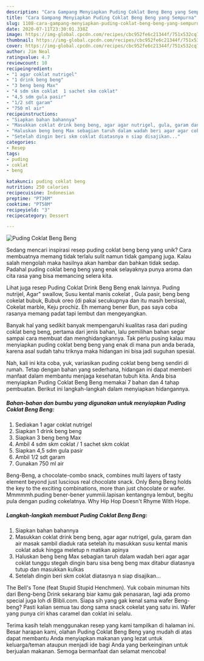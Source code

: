 ```yaml
---
description: "Cara Gampang Menyiapkan Puding Coklat Beng Beng yang Sempurna"
title: "Cara Gampang Menyiapkan Puding Coklat Beng Beng yang Sempurna"
slug: 1108-cara-gampang-menyiapkan-puding-coklat-beng-beng-yang-sempurna
date: 2020-07-11T23:30:01.338Z
image: https://img-global.cpcdn.com/recipes/cbc952fe6c21344f/751x532cq70/puding-coklat-beng-beng-foto-resep-utama.jpg
thumbnail: https://img-global.cpcdn.com/recipes/cbc952fe6c21344f/751x532cq70/puding-coklat-beng-beng-foto-resep-utama.jpg
cover: https://img-global.cpcdn.com/recipes/cbc952fe6c21344f/751x532cq70/puding-coklat-beng-beng-foto-resep-utama.jpg
author: Jim Neal
ratingvalue: 4.7
reviewcount: 10
recipeingredient:
- "1 agar coklat nutrigel"
- "1 drink beng beng"
- "3 beng beng Max"
- "4 sdm skm coklat  1 sachet skm coklat"
- "4,5 sdm gula pasir"
- "1/2 sdt garam"
- "750 ml air"
recipeinstructions:
- "Siapkan bahan bahannya"
- "Masukkan coklat drink beng beng, agar agar nutrigel, gula, garam dan air masak sambil diaduk rata setelah itu masukkan susu kental manis coklat aduk hingga meletup n matikan apinya"
- "Haluskan beng beng Max sebagian taruh dalam wadah beri agar agar coklat tunggu stegah dingin baru sisa beng beng max ditabur diatasnya tutup dan masukkan kulkas"
- "Setelah dingin beri skm coklat diatasnya n siap disajikan..."
categories:
- Resep
tags:
- puding
- coklat
- beng

katakunci: puding coklat beng 
nutrition: 250 calories
recipecuisine: Indonesian
preptime: "PT36M"
cooktime: "PT58M"
recipeyield: "3"
recipecategory: Dessert

---
```



![Puding Coklat Beng Beng](https://img-global.cpcdn.com/recipes/cbc952fe6c21344f/751x532cq70/puding-coklat-beng-beng-foto-resep-utama.jpg)

Sedang mencari inspirasi resep puding coklat beng beng yang unik? Cara membuatnya memang tidak terlalu sulit namun tidak gampang juga. Kalau salah mengolah maka hasilnya akan hambar dan bahkan tidak sedap. Padahal puding coklat beng beng yang enak selayaknya punya aroma dan cita rasa yang bisa memancing selera kita.

Lihat juga resep Puding Coklat Drink Beng Beng enak lainnya. Puding nutrijel, Agar&#34; swallow, Susu kental manis cokelat , Gula pasir, beng beng cokelat bubuk, Bubuk oreo (di pakai secukupnya dan itu masih bersisa), Cokelat marble, Keju prochiz. Eh memang bener Bun, pas saya coba rasanya memang padat tapi lembut dan mengeyangkan.

Banyak hal yang sedikit banyak mempengaruhi kualitas rasa dari puding coklat beng beng, pertama dari jenis bahan, lalu pemilihan bahan segar sampai cara membuat dan menghidangkannya. Tak perlu pusing kalau mau menyiapkan puding coklat beng beng yang enak di mana pun anda berada, karena asal sudah tahu triknya maka hidangan ini bisa jadi suguhan spesial.


Nah, kali ini kita coba, yuk, variasikan puding coklat beng beng sendiri di rumah. Tetap dengan bahan yang sederhana, hidangan ini dapat memberi manfaat dalam membantu menjaga kesehatan tubuh kita. Anda bisa menyiapkan Puding Coklat Beng Beng memakai 7 bahan dan 4 tahap pembuatan. Berikut ini langkah-langkah dalam menyiapkan hidangannya.

<!--inarticleads1-->

##### Bahan-bahan dan bumbu yang digunakan untuk menyiapkan Puding Coklat Beng Beng:

1. Sediakan 1 agar coklat nutrigel
1. Siapkan 1 drink beng beng
1. Siapkan 3 beng beng Max
1. Ambil 4 sdm skm coklat / 1 sachet skm coklat
1. Siapkan 4,5 sdm gula pasir
1. Ambil 1/2 sdt garam
1. Gunakan 750 ml air


Beng-Beng, a chocolate-combo snack, combines multi layers of tasty element beyond just luscious real chocolate snack. Only Beng Beng holds the key to the exciting combinations, more than just chocolate or wafer. Mmmmmh.puding bener-bener yummiii.lapisan kentangnya lembut, begitu pula dengan puding cokelatnya. Why Hip Hop Doesn&#39;t Rhyme With Hope. 

<!--inarticleads2-->

##### Langkah-langkah membuat Puding Coklat Beng Beng:

1. Siapkan bahan bahannya
1. Masukkan coklat drink beng beng, agar agar nutrigel, gula, garam dan air masak sambil diaduk rata setelah itu masukkan susu kental manis coklat aduk hingga meletup n matikan apinya
1. Haluskan beng beng Max sebagian taruh dalam wadah beri agar agar coklat tunggu stegah dingin baru sisa beng beng max ditabur diatasnya tutup dan masukkan kulkas
1. Setelah dingin beri skm coklat diatasnya n siap disajikan...


The Bell&#39;s Tone (feat Stupid Stupid Henchmen). Yuk cobain minuman hits dari Beng-beng Drink sekarang biar kamu gak penasaran, lagi ada promo special juga loh di Blibli.com. Siapa sih yang gak kenal sama wafer Beng-beng? Pasti kalian semua tau dong sama snack cokelat yang satu ini. Wafer yang punya ciri khas caramel dan coklat ini selalu. 

Terima kasih telah menggunakan resep yang kami tampilkan di halaman ini. Besar harapan kami, olahan Puding Coklat Beng Beng yang mudah di atas dapat membantu Anda menyiapkan makanan yang lezat untuk keluarga/teman ataupun menjadi ide bagi Anda yang berkeinginan untuk berjualan makanan. Semoga bermanfaat dan selamat mencoba!
